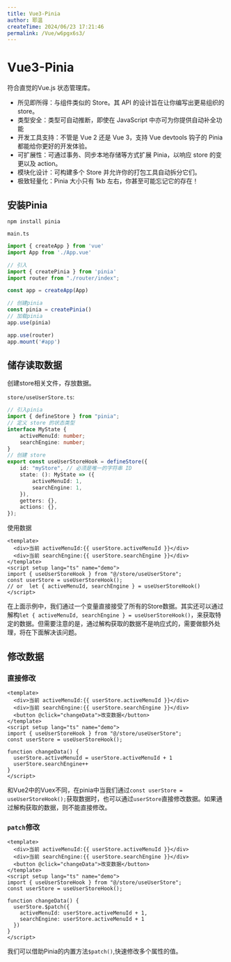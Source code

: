 ```yaml
---
title: Vue3-Pinia
author: 耶温
createTime: 2024/06/23 17:21:46
permalink: /Vue/w6pgx6s3/
---
```


# Vue3-Pinia
符合直觉的Vue.js 状态管理库。

- 所见即所得：与组件类似的 Store。其 API 的设计旨在让你编写出更易组织的 store。
- 类型安全：类型可自动推断，即使在 JavaScript 中亦可为你提供自动补全功能
- 开发工具支持：不管是 Vue 2 还是 Vue 3，支持 Vue devtools 钩子的 Pinia 都能给你更好的开发体验。
- 可扩展性：可通过事务、同步本地存储等方式扩展 Pinia，以响应 store 的变更以及 action。
- 模块化设计：可构建多个 Store 并允许你的打包工具自动拆分它们。
- 极致轻量化：Pinia 大小只有 1kb 左右，你甚至可能忘记它的存在！

## 安装Pinia

```shell
npm install pinia
```

`main.ts`
```ts
import { createApp } from 'vue'
import App from './App.vue'

// 引入
import { createPinia } from 'pinia'
import router from "./router/index";

const app = createApp(App)

// 创建pinia
const pinia = createPinia()
// 加载pinia
app.use(pinia)

app.use(router)
app.mount('#app')
```

## 储存读取数据

创建store相关文件，存放数据。

`store/useUserStore.ts`:

```ts
// 引入pinia
import { defineStore } from "pinia";
// 定义 store 的状态类型
interface MyState {
    activeMenuId: number;
    searchEngine: number;
}
// 创建 store
export const useUserStoreHook = defineStore({
    id: "myStore", // 必须是唯一的字符串 ID
    state: (): MyState => ({
        activeMenuId: 1,
        searchEngine: 1,
    }),
    getters: {},
    actions: {},
});
```

使用数据


```vue
<template>
  <div>当前 activeMenuId:{{ userStore.activeMenuId }}</div>
  <div>当前 searchEngine:{{ userStore.searchEngine }}</div>
</template>
<script setup lang="ts" name="demo">
import { useUserStoreHook } from "@/store/useUserStore";
const userStore = useUserStoreHook();
// or  let { activeMenuId, searchEngine } = useUserStoreHook()
</script>
```
在上面示例中，我们通过一个变量直接接受了所有的Store数据。其实还可以通过解构`let { activeMenuId, searchEngine } = useUserStoreHook()`，来获取特定的数据。但需要注意的是，通过解构获取的数据不是响应式的，需要做额外处理，将在下面解决该问题。

## 修改数据

### 直接修改
```vue
<template>
  <div>当前 activeMenuId:{{ userStore.activeMenuId }}</div>
  <div>当前 searchEngine:{{ userStore.searchEngine }}</div>
  <button @click="changeData">改变数据</button>
</template>
<script setup lang="ts" name="demo">
import { useUserStoreHook } from "@/store/useUserStore";
const userStore = useUserStoreHook();

function changeData() {
  userStore.activeMenuId = userStore.activeMenuId + 1
  userStore.searchEngine++
}
</script>
```
和Vue2中的Vuex不同，在pinia中当我们通过`const userStore = useUserStoreHook();`获取数据时，也可以通过`userStore`直接修改数据。如果通过解构获取的数据，则不能直接修改。

### `patch`修改

```vue
<template>
  <div>当前 activeMenuId:{{ userStore.activeMenuId }}</div>
  <div>当前 searchEngine:{{ userStore.searchEngine }}</div>
  <button @click="changeData">改变数据</button>
</template>
<script setup lang="ts" name="demo">
import { useUserStoreHook } from "@/store/useUserStore";
const userStore = useUserStoreHook();

function changeData() {
  userStore.$patch({
    activeMenuId: userStore.activeMenuId + 1,
    searchEngine: userStore.activeMenuId + 1
  })
}
</script>
```
我们可以借助Pinia的内置方法`$patch()`,快速修改多个属性的值。
